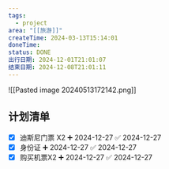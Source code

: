 ```yaml
---
tags:
  - project
area: "[[旅游]]"
createTime: 2024-03-13T15:14:01
doneTime: 
status: DONE
出行日期: 2024-12-01T21:01:07
结束日期: 2024-12-08T21:01:11
---
```


![[Pasted image 20240513172142.png]]
## 计划清单
- [x] 迪斯尼门票 X2 ➕ 2024-12-27 ✅ 2024-12-27
- [x] 身份证 ➕ 2024-12-27 ✅ 2024-12-27
- [x] 购买机票X2 ➕ 2024-12-27 ✅ 2024-12-27